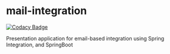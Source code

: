# mail-integration
[![Codacy Badge](https://api.codacy.com/project/badge/Grade/ec35d5bfe6fc4a609fa3e59316aaed08)](https://www.codacy.com/app/bartlomiej.gora/mail-integration?utm_source=github.com&amp;utm_medium=referral&amp;utm_content=bartlomiej-gora/mail-integration&amp;utm_campaign=Badge_Grade)

Presentation application for email-based integration using Spring Integration, and SpringBoot
